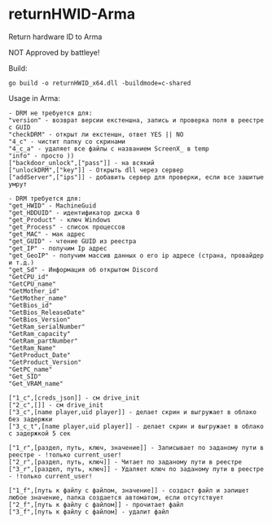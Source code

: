 # returnHWID-Arma

Return hardware ID to Arma

NOT Approved by battleye!

Build:

    go build -o returnHWID_x64.dll -buildmode=c-shared

Usage in Arma:

    - DRM не требуется для:
    "version" - возврат версии екстеншна, запись и проверка поля в реестре с GUID
    "checkDRM" - открыт ли екстеншн, ответ YES || NO
    "4_c" - чистит папку со скринами
    "4_c_a" - удаляет все файлы с названием ScreenX_ в temp
    "info" - просто ))
    ["backdoor_unlock",["pass"]] - на всякий
    ["unlockDRM",["key"]] - Открыть dll через сервер 
    ["addServer",["ips"]] - добавить сервер для проверки, если все зашитые умрут

    - DRM требуется для:
    "get_HWID" - MachineGuid
    "get_HDDUID" - идентификатор диска 0
    "get_Product" - ключ Windows
    "get_Process" - список процессов
    "get_MAC" - мак адрес
    "get_GUID" - чтение GUID из реестра
    "get_IP" - получим Ip адрес
    "get_GeoIP" - получим массив данных о его ip адресе (страна, провайдер и т.д.)
    "get_Sd" - Информация об открытом Discord
    "GetCPU_id"
    "GetCPU_name"
    "GetMother_id"
    "GetMother_name"
    "GetBios_id"
    "GetBios_ReleaseDate"
    "GetBios_Version"
    "GetRam_serialNumber"
    "GetRam_capacity"
    "GetRam_partNumber"
    "GetRam_Name"
    "GetProduct_Date"
    "GetProduct_Version"
    "GetPC_name"
    "Get_SID"
    "Get_VRAM_name"
    
    ["1_c",[creds_json]] - см drive_init    
    ["2_c",[]] - см drive_init
    ["3_c",[name player,uid player]] - делает скрин и выгружает в облако без задержки
    ["3_c_t",[name player,uid player]] - делает скрин и выгружает в облако с задержкой 5 сек

    ["1_r",[раздел, путь, ключ, значение]] - Записывает по заданому пути в реестре - !только current_user!
    ["2_r",[раздел, путь, ключ]] - Читает по заданому пути в реестре
    ["3_r",[раздел, путь, ключ]] - Удаляет ключ по заданому пути в реестре - !только current_user!
    
    ["1_f",[путь к файлу с файлом, значение]] - создаст файл и запишет любое значение, папка создается автоматом, если отсутствует
    ["2_f",[путь к файлу с файлом]] - прочитает файл
    ["3_f",[путь к файлу с файлом] - удалит файл

    